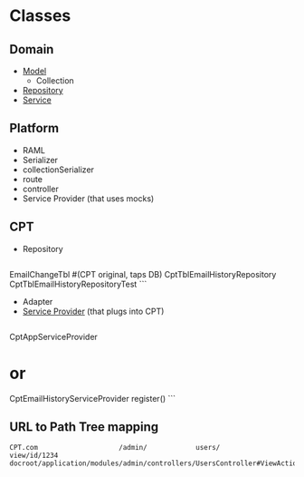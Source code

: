 # Classes


## Domain

* [Model](model.md)
    * Collection
* [Repository](repository.md)
* [Service](service.md)


## Platform

* RAML
* Serializer
* collectionSerializer
* route
* controller
* Service Provider (that uses mocks)


## CPT

* Repository
    ```bash
EmailChangeTbl #(CPT original, taps DB)
CptTblEmailHistoryRepository
CptTblEmailHistoryRepositoryTest
    ```
* Adapter
* [Service Provider](service-providers.md) (that plugs into CPT)
    ```bash
CptAppServiceProvider
# or
CptEmailHistoryServiceProvider
    register()
    ```


## URL to Path Tree mapping

```
CPT.com                    /admin/            users/          view/id/1234
docroot/application/modules/admin/controllers/UsersController#ViewAction
```
